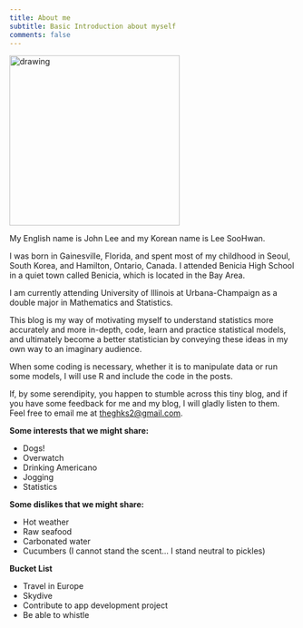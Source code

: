 ```yaml
---
title: About me
subtitle: Basic Introduction about myself
comments: false
---
```

<img src="/img/me_thinking_pic.jpg" alt="drawing" width="300px"/>

My English name is John Lee and my Korean name is Lee SooHwan.

I was born in Gainesville, Florida, and spent most of my childhood in Seoul, South Korea, and Hamilton, Ontario, Canada. I attended Benicia High School in a quiet town called Benicia, which is located in the Bay Area.

I am currently attending University of Illinois at Urbana-Champaign as a double major in Mathematics and Statistics.

This blog is my way of motivating myself to understand statistics more accurately and more in-depth, code, learn and practice statistical models, and ultimately become a better statistician by conveying these ideas in my own way to an imaginary audience.

When some coding is necessary, whether it is to manipulate data or run some models, I will use R and include the code in the posts.

If, by some serendipity, you happen to stumble across this tiny blog, and if you have some feedback for me and my blog, I will gladly listen to them. Feel free to email me at <theghks2@gmail.com>.

**Some interests that we might share:**

- Dogs!
- Overwatch
- Drinking Americano
- Jogging
- Statistics

**Some dislikes that we might share:**

- Hot weather
- Raw seafood
- Carbonated water
- Cucumbers (I cannot stand the scent... I stand neutral to pickles)

**Bucket List**

- Travel in Europe
- Skydive
- Contribute to app development project
- Be able to whistle